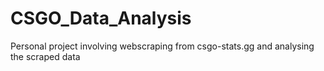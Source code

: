 # CSGO_Data_Analysis
Personal project involving webscraping from csgo-stats.gg and analysing the scraped data

